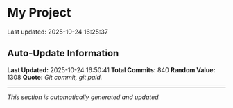 # My Project


Last updated: 2025-10-24 16:25:37















































































































































































































































































































































































































































































































































































































































































































































































































































































































































































































































































































































































































































































## Auto-Update Information

**Last Updated:** 2025-10-24 16:50:41
**Total Commits:** 840
**Random Value:** 1308
**Quote:** _Git commit, git paid._

---
_This section is automatically generated and updated._